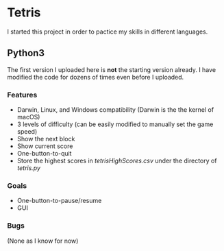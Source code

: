 # Tetris
I started this project in order to pactice my skills in different languages.
## Python3
The first version I uploaded here is **not** the starting version already. I have modified the code for dozens of times even before I uploaded.
### Features
- Darwin, Linux, and Windows compatibility (Darwin is the the kernel of macOS)
- 3 levels of difficulty (can be easily modified to manually set the game speed)
- Show the next block
- Show current score
- One-button-to-quit
- Store the highest scores in *tetrisHighScores.csv* under the directory of *tetris.py*
### Goals
- One-button-to-pause/resume
- GUI
### Bugs
(None as I know for now)
